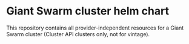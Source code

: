 # Giant Swarm cluster helm chart

This repository contains all provider-independent resources for a Giant Swarm cluster (Cluster API clusters only, not for vintage).
